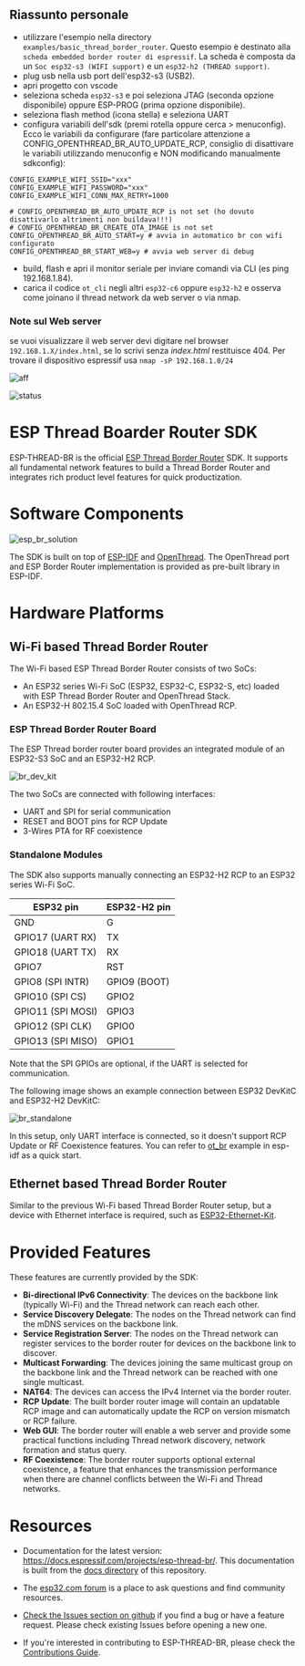 ## Riassunto personale
- utilizzare l'esempio nella directory `examples/basic_thread_border_router`. Questo esempio è destinato alla `scheda embedded border router di espressif`. La scheda è composta da un `Soc esp32-s3 (WIFI support)` e un `esp32-h2 (THREAD support)`.
- plug usb nella usb port dell'esp32-s3 (USB2).
- apri progetto con vscode
- seleziona scheda `esp32-s3` e poi seleziona JTAG (seconda opzione disponibile) oppure ESP-PROG (prima opzione disponibile).
- seleziona flash method (icona stella) e seleziona UART
- configura variabili dell'sdk (premi rotella oppure cerca \> menuconfig). Ecco le variabili da configurare (fare particolare attenzione a CONFIG_OPENTHREAD_BR_AUTO_UPDATE_RCP, consiglio di disattivare le variabili utilizzando menuconfig e NON modificando manualmente sdkconfig):
```
CONFIG_EXAMPLE_WIFI_SSID="xxx"
CONFIG_EXAMPLE_WIFI_PASSWORD="xxx"
CONFIG_EXAMPLE_WIFI_CONN_MAX_RETRY=1000

# CONFIG_OPENTHREAD_BR_AUTO_UPDATE_RCP is not set (ho dovuto disattivarlo altrimenti non buildava!!!)
# CONFIG_OPENTHREAD_BR_CREATE_OTA_IMAGE is not set
CONFIG_OPENTHREAD_BR_AUTO_START=y # avvia in automatico br con wifi configurato
CONFIG_OPENTHREAD_BR_START_WEB=y # avvia web server di debug
```
- build, flash e apri il monitor seriale per inviare comandi via CLI (es ping 192.168.1.84).
- carica il codice `ot_cli` negli altri `esp32-c6` oppure `esp32-h2` e osserva come joinano il thread network da web server o via nmap.
### Note sul Web server
se vuoi visualizzare il web server devi digitare nel browser `192.168.1.X/index.html`, se lo scrivi senza *index.html* restituisce 404. Per trovare il dispositivo espressif usa `nmap -sP 192.168.1.0/24`

![aff](https://github.com/AlessandroBonomo28/esp-thread-br/assets/75626033/d4b7ce8b-7faa-467b-8c2e-2621e4a530d5)

![status](https://github.com/AlessandroBonomo28/esp-thread-br/assets/75626033/33099fa8-bc60-4224-a6fc-e91b680b0cb9)


# ESP Thread Boarder Router SDK

ESP-THREAD-BR is the official [ESP Thread Border Router](https://openthread.io/guides/border-router/espressif-esp32) SDK. It supports all fundamental network features to build a Thread Border Router and integrates rich product level features for quick productization.

# Software Components

![esp_br_solution](docs/images/esp-thread-border-router-solution.png)

The SDK is built on top of [ESP-IDF](https://github.com/espressif/esp-idf) and [OpenThread](https://github.com/openthread/openthread). The OpenThread port and ESP Border Router implementation is provided as pre-built library in ESP-IDF.

# Hardware Platforms

## Wi-Fi based Thread Border Router

The Wi-Fi based ESP Thread Border Router consists of two SoCs:

* An ESP32 series Wi-Fi SoC (ESP32, ESP32-C, ESP32-S, etc) loaded with ESP Thread Border Router and OpenThread Stack.
* An ESP32-H 802.15.4 SoC loaded with OpenThread RCP.

### ESP Thread Border Router Board

The ESP Thread border router board provides an integrated module of an ESP32-S3 SoC and an ESP32-H2 RCP.

![br_dev_kit](docs/images/esp-thread-border-router-board.png)

The two SoCs are connected with following interfaces:
* UART and SPI for serial communication
* RESET and BOOT pins for RCP Update
* 3-Wires PTA for RF coexistence

### Standalone Modules

The SDK also supports manually connecting an ESP32-H2 RCP to an ESP32 series Wi-Fi SoC.

ESP32 pin           | ESP32-H2 pin
--------------------|-------------
  GND               |     G
  GPIO17 (UART RX)  |     TX
  GPIO18 (UART TX)  |     RX
  GPIO7             |     RST
  GPIO8  (SPI INTR) |     GPIO9 (BOOT)
  GPIO10 (SPI CS)   |     GPIO2
  GPIO11 (SPI MOSI) |     GPIO3
  GPIO12 (SPI CLK)  |     GPIO0
  GPIO13 (SPI MISO) |     GPIO1

Note that the SPI GPIOs are optional, if the UART is selected for communication.

The following image shows an example connection between ESP32 DevKitC and ESP32-H2 DevKitC:

![br_standalone](docs/images/thread-border-router-esp32-esp32h2.jpg)

In this setup, only UART interface is connected, so it doesn't support RCP Update or RF Coexistence features. You can refer to [ot_br](https://github.com/espressif/esp-idf/tree/master/examples/openthread/ot_br) example in esp-idf as a quick start.

## Ethernet based Thread Border Router

Similar to the previous Wi-Fi based Thread Border Router setup, but a device with Ethernet interface is required, such as [ESP32-Ethernet-Kit](https://docs.espressif.com/projects/esp-idf/en/latest/esp32/hw-reference/esp32/get-started-ethernet-kit.html).

# Provided Features

These features are currently provided by the SDK:

* **Bi-directional IPv6 Connectivity**: The devices on the backbone link (typically Wi-Fi) and the Thread network can reach each other.
* **Service Discovery Delegate**: The nodes on the Thread network can find the mDNS services on the backbone link.
* **Service Registration Server**: The nodes on the Thread network can register services to the border router for devices on the backbone link to discover.
* **Multicast Forwarding**: The devices joining the same multicast group on the backbone link and the Thread network can be reached with one single multicast.
* **NAT64**: The devices can access the IPv4 Internet via the border router.
* **RCP Update**: The built border router image will contain an updatable RCP image and can automatically update the RCP on version mismatch or RCP failure.
* **Web GUI**: The border router will enable a web server and provide some practical functions including Thread network discovery, network formation and status query. 
* **RF Coexistence**: The border router supports optional external coexistence, a feature that enhances the transmission performance when there are channel conflicts between the Wi-Fi and Thread networks.

# Resources

* Documentation for the latest version: https://docs.espressif.com/projects/esp-thread-br/. This documentation is built from the [docs directory](docs) of this repository.

* The [esp32.com forum](https://esp32.com/) is a place to ask questions and find community resources.

* [Check the Issues section on github](https://github.com/espressif/esp-thread-br/issues) if you find a bug or have a feature request. Please check existing Issues before opening a new one.

* If you're interested in contributing to ESP-THREAD-BR, please check the [Contributions Guide](https://docs.espressif.com/projects/esp-idf/en/latest/contribute/index.html).
